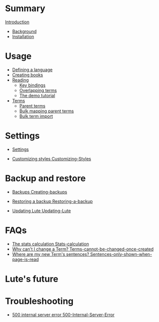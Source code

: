 # Summary

[Introduction](intro.md)

- [Background](background.md)
- [Installation](install.md)

# Usage

- [Defining a language](./usage/language-setup.md)
- [Creating books](./usage/books.md)
- [Reading](./usage/reading.md)
  - [Key bindings](./usage/keyboard-bindings.md)
  - [Overlapping terms](./usage/overlapping-terms.md)
  - [The demo tutorial](./usage/tutorial.md)
- [Terms](./usage/terms.md)
  - [Parent terms](./usage/parent-terms.md)
  - [Bulk mapping parent terms](./usage/parent-terms-bulk-mapping.md)
  - [Bulk term import](./usage/bulk-term-import.md)

# Settings

- [Settings]()
* [Customizing styles Customizing-Styles]()

# Backup and restore

* [Backups Creating-backups]()
* [Restoring a backup Restoring-a-backup]()

* [Updating Lute Updating-Lute]()

# FAQs

* [The stats calculation Stats-calculation]()
* [Why can't I change a Term? Terms-cannot-be-changed-once-created]()
* [Where are my new Term's sentences? Sentences-only-shown-when-page-is-read]()

# Lute's future

# Troubleshooting

* [500 internal server error 500-Internal-Server-Error]()

